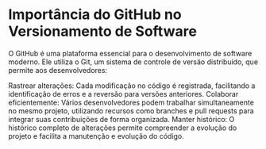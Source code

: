 # Importância do GitHub no Versionamento de Software

O GitHub é uma plataforma essencial para o desenvolvimento de software moderno. Ele utiliza o Git, um sistema de controle de versão distribuído, que permite aos desenvolvedores:

Rastrear alterações: Cada modificação no código é registrada, facilitando a identificação de erros e a reversão para versões anteriores.
Colaborar eficientemente: Vários desenvolvedores podem trabalhar simultaneamente no mesmo projeto, utilizando recursos como branches e pull requests para integrar suas contribuições de forma organizada.
Manter histórico: O histórico completo de alterações permite compreender a evolução do projeto e facilita a manutenção e evolução do código.

